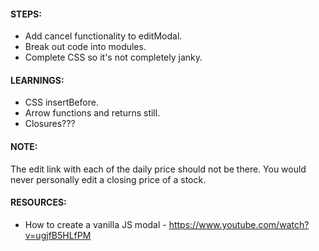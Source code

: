 #### STEPS:
- Add cancel functionality to editModal.
- Break out code into modules.
- Complete CSS so it's not completely janky.


#### LEARNINGS:
- CSS insertBefore.
- Arrow functions and returns still.
- Closures???

#### NOTE:
The edit link with each of the daily price should not be there. You would never personally edit a closing price of a stock. 

#### RESOURCES:
- How to create a vanilla JS modal - https://www.youtube.com/watch?v=ugjfB5HLfPM
